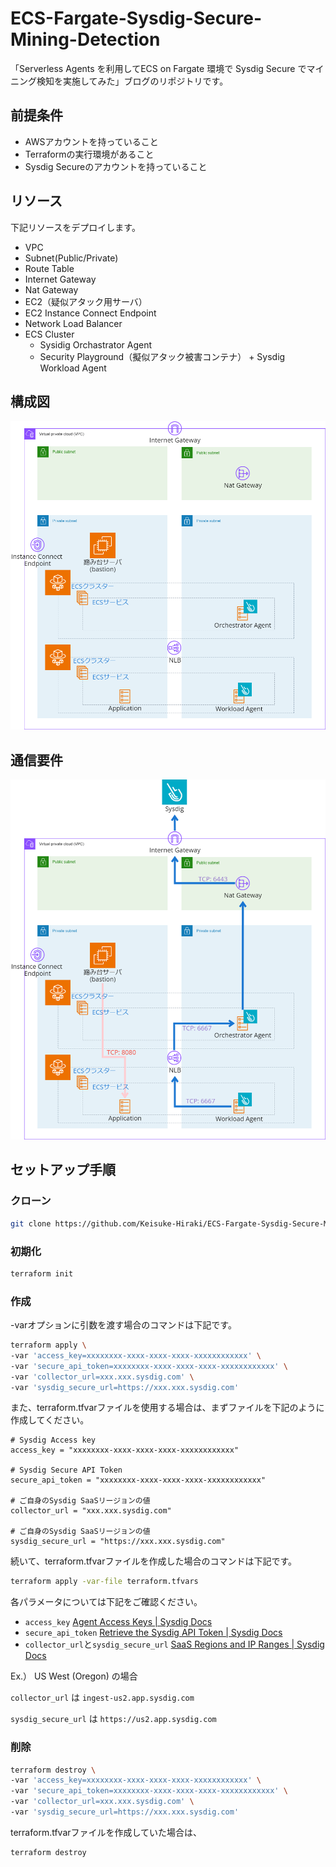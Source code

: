 # ECS-Fargate-Sysdig-Secure-Mining-Detection
「Serverless Agents を利用してECS on Fargate 環境で Sysdig Secure でマイニング検知を実施してみた」ブログのリポジトリです。

## 前提条件
- AWSアカウントを持っていること
- Terraformの実行環境があること
- Sysdig Secureのアカウントを持っていること

## リソース

下記リソースをデプロイします。
- VPC
- Subnet(Public/Private)
- Route Table
- Internet Gateway
- Nat Gateway
- EC2（疑似アタック用サーバ）
- EC2 Instance Connect Endpoint
- Network Load Balancer
- ECS Cluster
  - Sysidig Orchastrator Agent
  - Security Playground（擬似アタック被害コンテナ） + Sysdig Workload Agent

## 構成図

<img src="/image/SysdigSecure-Fargate.png">

## 通信要件

<img src="/image/SysdigSecure-Fargate-Network.png">

## セットアップ手順

### クローン
```bash
git clone https://github.com/Keisuke-Hiraki/ECS-Fargate-Sysdig-Secure-Mining-Detection.git
```

### 初期化
```bash
terraform init
```

### 作成

-varオプションに引数を渡す場合のコマンドは下記です。
```bash
terraform apply \
-var 'access_key=xxxxxxxx-xxxx-xxxx-xxxx-xxxxxxxxxxxx' \
-var 'secure_api_token=xxxxxxxx-xxxx-xxxx-xxxx-xxxxxxxxxxxx' \
-var 'collector_url=xxx.xxx.sysdig.com' \
-var 'sysdig_secure_url=https://xxx.xxx.sysdig.com' 
```

また、terraform.tfvarファイルを使用する場合は、まずファイルを下記のように作成してください。
```bash:terraform.tfvar
# Sysdig Access key
access_key = "xxxxxxxx-xxxx-xxxx-xxxx-xxxxxxxxxxxx"

# Sysdig Secure API Token
secure_api_token = "xxxxxxxx-xxxx-xxxx-xxxx-xxxxxxxxxxxx"

# ご自身のSysdig SaaSリージョンの値
collector_url = "xxx.xxx.sysdig.com"

# ご自身のSysdig SaaSリージョンの値
sysdig_secure_url = "https://xxx.xxx.sysdig.com"
```

続いて、terraform.tfvarファイルを作成した場合のコマンドは下記です。
```bash
terraform apply -var-file terraform.tfvars
```

各パラメータについては下記をご確認ください。
- `access_key` <a href="https://docs.sysdig.com/en/docs/administration/administration-settings/agent-access-keys/" rel="noopener" target="_blank">Agent Access Keys | Sysdig Docs</a>
- `secure_api_token` <a href="https://docs.sysdig.com/en/docs/administration/administration-settings/user-profile-and-password/retrieve-the-sysdig-api-token/" rel="noopener" target="_blank">Retrieve the Sysdig API Token | Sysdig Docs</a>
- `collector_url`と`sysdig_secure_url` <a href="https://docs.sysdig.com/en/docs/administration/saas-regions-and-ip-ranges/" rel="noopener" target="_blank">SaaS Regions and IP Ranges | Sysdig Docs</a>

Ex.） US West (Oregon) の場合

`collector_url` は `ingest-us2.app.sysdig.com`

`sysdig_secure_url` は `https://us2.app.sysdig.com`

### 削除

```bash
terraform destroy \
-var 'access_key=xxxxxxxx-xxxx-xxxx-xxxx-xxxxxxxxxxxx' \
-var 'secure_api_token=xxxxxxxx-xxxx-xxxx-xxxx-xxxxxxxxxxxx' \
-var 'collector_url=xxx.xxx.sysdig.com' \
-var 'sysdig_secure_url=https://xxx.xxx.sysdig.com' 
```

terraform.tfvarファイルを作成していた場合は、

```bash
terraform destroy
```
